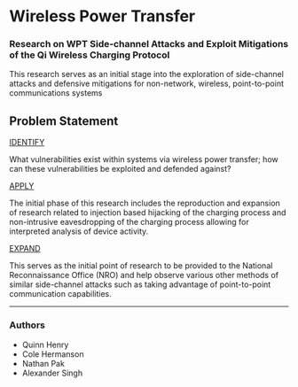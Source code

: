 # Wireless Power Transfer
### Research on WPT Side-channel Attacks and Exploit Mitigations of the Qi Wireless Charging Protocol

This research serves as an initial stage into the exploration of side-channel attacks and defensive mitigations for non-network, wireless, point-to-point communications systems

## Problem Statement
<ins>IDENTIFY</ins>

What vulnerabilities exist within systems via wireless power transfer; how can these vulnerabilities be exploited and defended against?

<ins>APPLY</ins>

The initial phase of this research includes the reproduction and expansion of research related to injection based hijacking of the charging process and non-intrusive eavesdropping of the charging process allowing for interpreted analysis of device activity.

<ins>EXPAND</ins>

This serves as the initial point of research to be provided to the National Reconnaissance Office (NRO) and help observe various other methods of similar side-channel attacks such as taking advantage of point-to-point communication capabilities.

---


### Authors
- Quinn Henry
- Cole Hermanson
- Nathan Pak
- Alexander Singh